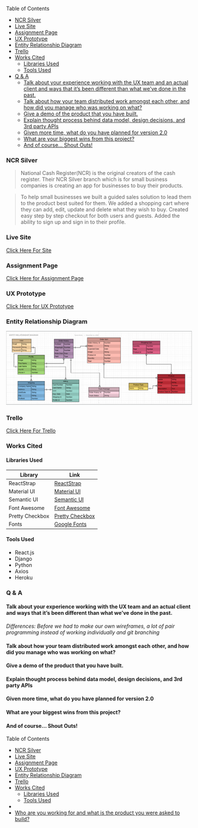 Table of Contents
<!-- TOC -->

- [NCR Silver](#ncr-silver)
- [Live Site](#live-site)
- [Assignment Page](#assignment-page)
- [UX Prototype](#ux-prototype)
- [Entity Relationship Diagram](#entity-relationship-diagram)
- [Trello](#trello)
- [Works Cited](#works-cited)
    - [Libraries Used](#libraries-used)
    - [Tools Used](#tools-used)
- [Q & A](#q--a)
    - [Talk about your experience working with the UX team and an actual client and ways that it’s been different than what we’ve done in the past.](#talk-about-your-experience-working-with-the-ux-team-and-an-actual-client-and-ways-that-its-been-different-than-what-weve-done-in-the-past)
    - [Talk about how your team distributed work amongst each other, and how did you manage who was working on what?](#talk-about-how-your-team-distributed-work-amongst-each-other-and-how-did-you-manage-who-was-working-on-what)
    - [Give a demo of the product that you have built.](#give-a-demo-of-the-product-that-you-have-built)
    - [Explain thought process behind data model, design decisions, and 3rd party APIs](#explain-thought-process-behind-data-model-design-decisions-and-3rd-party-apis)
    - [Given more time, what do you have planned for version 2.0](#given-more-time-what-do-you-have-planned-for-version-20)
    - [What are your biggest wins from this project?](#what-are-your-biggest-wins-from-this-project)
    - [And of course… Shout Outs!](#and-of-course-shout-outs)

<!-- /TOC -->
### NCR Silver
> National Cash Register(NCR) is the original creators of the cash register. Their NCR Silver branch which is for small business companies is creating an app for businesses to buy their products. 

 

> To help small businesses we built a guided sales solution to lead them to the product best suited for them. We added a shopping cart where they can add, edit, update and delete what they wish to buy. Created easy step by step checkout for both users and guests. Added the ability to sign up and sign in to their profile. 





### Live Site
[Click Here For Site](https://ncr-silver.herokuapp.com)

### Assignment Page
[Click Here for Assignment Page](https://git.generalassemb.ly/atl-wdi/final_project_group_variant)
### UX Prototype
[Click Here for UX Prototype](https://invis.io/NPPIT2TFDYJ)
### Entity Relationship Diagram
![Image of ERD](client/src/images/erd.png)

### Trello
 [Click Here For Trello](https://trello.com/b/UzSUou6c/ncr)

### Works Cited
#### Libraries Used
 | Library | Link |
| --- | --- |
| ReactStrap | [ReactStrap](https://github.com/reactstrap/reactstrap) |
| Material UI | [Material UI](https://material-ui.com/) |
| Semantic UI | [Semantic UI](https://semantic-ui.com/) |
| Font Awesome | [Font Awesome](hhttps://fontawesome.com/) |
| Pretty Checkbox | [Pretty Checkbox](https://lokesh-coder.github.io/pretty-checkbox/) |
| Fonts | [Google Fonts](https://fonts.google.com/) |

#### Tools Used
 * React.js
 * Django
 * Python
 * Axios
 * Heroku
  
### Q & A
<!-- #### Who are you working for and what is the product you were asked to build? -->
#### Talk about your experience working with the UX team and an actual client and ways that it’s been different than what we’ve done in the past.
*Differences: Before we had to make our own wireframes, a lot of pair programming instead of working individually and git branching*
#### Talk about how your team distributed work amongst each other, and how did you manage who was working on what?
#### Give a demo of the product that you have built.
#### Explain thought process behind data model, design decisions, and 3rd party APIs
#### Given more time, what do you have planned for version 2.0
#### What are your biggest wins from this project?
#### And of course… Shout Outs!


Table of Contents
<!-- TOC -->

- [NCR Silver](#ncr-silver)
- [Live Site](#live-site)
- [Assignment Page](#assignment-page)
- [UX Prototype](#ux-prototype)
- [Entity Relationship Diagram](#entity-relationship-diagram)
- [Trello](#trello)
- [Works Cited](#works-cited)
    - [Libraries Used](#libraries-used)
    - [Tools Used](#tools-used)
- [](#)
- [Who are you working for and what is the product you were asked to build?](#who-are-you-working-for-and-what-is-the-product-you-were-asked-to-build)

<!-- /TOC -->
